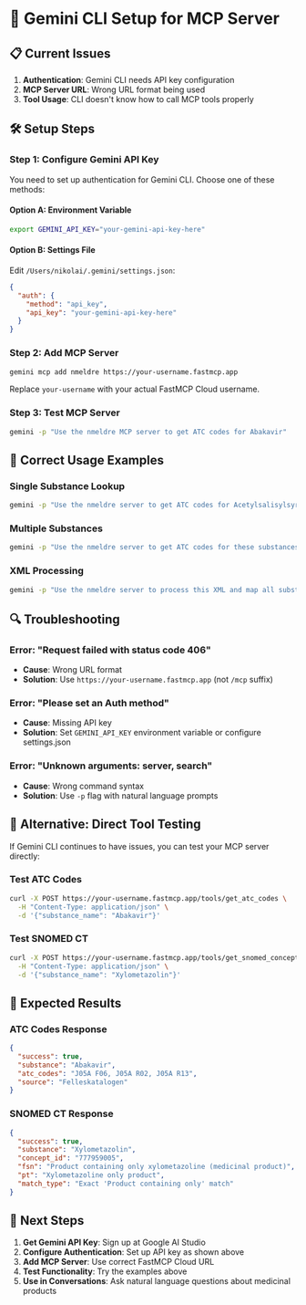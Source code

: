 # 🔧 Gemini CLI Setup for MCP Server

## 📋 **Current Issues**

1. **Authentication**: Gemini CLI needs API key configuration
2. **MCP Server URL**: Wrong URL format being used
3. **Tool Usage**: CLI doesn't know how to call MCP tools properly

## 🛠️ **Setup Steps**

### **Step 1: Configure Gemini API Key**

You need to set up authentication for Gemini CLI. Choose one of these methods:

#### **Option A: Environment Variable**
```bash
export GEMINI_API_KEY="your-gemini-api-key-here"
```

#### **Option B: Settings File**
Edit `/Users/nikolai/.gemini/settings.json`:
```json
{
  "auth": {
    "method": "api_key",
    "api_key": "your-gemini-api-key-here"
  }
}
```

### **Step 2: Add MCP Server**

```bash
gemini mcp add nmeldre https://your-username.fastmcp.app
```

Replace `your-username` with your actual FastMCP Cloud username.

### **Step 3: Test MCP Server**

```bash
gemini -p "Use the nmeldre MCP server to get ATC codes for Abakavir"
```

## 🎯 **Correct Usage Examples**

### **Single Substance Lookup**
```bash
gemini -p "Use the nmeldre server to get ATC codes for Acetylsalisylsyre"
```

### **Multiple Substances**
```bash
gemini -p "Use the nmeldre server to get ATC codes for these substances: Abakavir, Acetylcystein, Acetylsalisylsyre"
```

### **XML Processing**
```bash
gemini -p "Use the nmeldre server to process this XML and map all substances to SNOMED CT and ATC codes: <XML>...</XML>"
```

## 🔍 **Troubleshooting**

### **Error: "Request failed with status code 406"**
- **Cause**: Wrong URL format
- **Solution**: Use `https://your-username.fastmcp.app` (not `/mcp` suffix)

### **Error: "Please set an Auth method"**
- **Cause**: Missing API key
- **Solution**: Set `GEMINI_API_KEY` environment variable or configure settings.json

### **Error: "Unknown arguments: server, search"**
- **Cause**: Wrong command syntax
- **Solution**: Use `-p` flag with natural language prompts

## 📝 **Alternative: Direct Tool Testing**

If Gemini CLI continues to have issues, you can test your MCP server directly:

### **Test ATC Codes**
```bash
curl -X POST https://your-username.fastmcp.app/tools/get_atc_codes \
  -H "Content-Type: application/json" \
  -d '{"substance_name": "Abakavir"}'
```

### **Test SNOMED CT**
```bash
curl -X POST https://your-username.fastmcp.app/tools/get_snomed_concept_id \
  -H "Content-Type: application/json" \
  -d '{"substance_name": "Xylometazolin"}'
```

## 🎯 **Expected Results**

### **ATC Codes Response**
```json
{
  "success": true,
  "substance": "Abakavir",
  "atc_codes": "J05A F06, J05A R02, J05A R13",
  "source": "Felleskatalogen"
}
```

### **SNOMED CT Response**
```json
{
  "success": true,
  "substance": "Xylometazolin",
  "concept_id": "777959005",
  "fsn": "Product containing only xylometazoline (medicinal product)",
  "pt": "Xylometazoline only product",
  "match_type": "Exact 'Product containing only' match"
}
```

## 🚀 **Next Steps**

1. **Get Gemini API Key**: Sign up at Google AI Studio
2. **Configure Authentication**: Set up API key as shown above
3. **Add MCP Server**: Use correct FastMCP Cloud URL
4. **Test Functionality**: Try the examples above
5. **Use in Conversations**: Ask natural language questions about medicinal products
